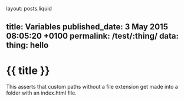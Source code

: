 layout: posts.liquid

title:  Variables
published_date:  3 May 2015 08:05:20 +0100
permalink: /test/:thing/
data:
  thing: hello
---
# {{ title }}

This asserts that custom paths without a file extension get made into a folder with an index.html file.
